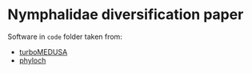# Nymphalidae diversification paper

Software in ``code`` folder taken from:

* [turboMEDUSA](https://github.com/josephwb/turboMEDUSA)
* [phyloch](http://www.christophheibl.de/Rpackages.html)

